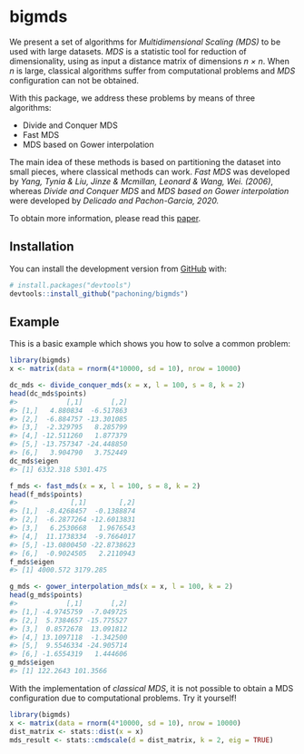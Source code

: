 
<!-- README.md is generated from README.Rmd. Please edit that file -->

# bigmds

<!-- badges: start -->

<!-- badges: end -->

We present a set of algorithms for *Multidimensional Scaling (MDS)* to
be used with large datasets. *MDS* is a statistic tool for reduction of
dimensionality, using as input a distance matrix of dimensions *n × n*.
When *n* is large, classical algorithms suffer from computational
problems and *MDS* configuration can not be obtained.

With this package, we address these problems by means of three
algorithms:

  - Divide and Conquer MDS
  - Fast MDS
  - MDS based on Gower interpolation

The main idea of these methods is based on partitioning the dataset into
small pieces, where classical methods can work. *Fast MDS* was developed
by *Yang, Tynia & Liu, Jinze & Mcmillan, Leonard & Wang, Wei. (2006)*,
whereas *Divide and Conquer MDS* and *MDS based on Gower interpolation*
were developed by *Delicado and Pachon-Garcia, 2020.*

To obtain more information, please read this
[paper](https://arxiv.org/abs/2007.11919).

## Installation

You can install the development version from
[GitHub](https://github.com/) with:

``` r
# install.packages("devtools")
devtools::install_github("pachoning/bigmds")
```

## Example

This is a basic example which shows you how to solve a common problem:

``` r
library(bigmds)
x <- matrix(data = rnorm(4*10000, sd = 10), nrow = 10000)

dc_mds <- divide_conquer_mds(x = x, l = 100, s = 8, k = 2)
head(dc_mds$points)
#>            [,1]       [,2]
#> [1,]   4.880834  -6.517863
#> [2,]  -6.884757 -13.301085
#> [3,]  -2.329795   8.285799
#> [4,] -12.511260   1.877379
#> [5,] -13.757347 -24.448850
#> [6,]   3.904790   3.752449
dc_mds$eigen
#> [1] 6332.318 5301.475

f_mds <- fast_mds(x = x, l = 100, s = 8, k = 2)
head(f_mds$points)
#>             [,1]        [,2]
#> [1,]  -8.4268457  -0.1388874
#> [2,]  -6.2877264 -12.6013831
#> [3,]   6.2530668   1.9676543
#> [4,]  11.1738334  -9.7664017
#> [5,] -13.0800450 -22.8738623
#> [6,]  -0.9024505   2.2110943
f_mds$eigen
#> [1] 4000.572 3179.285

g_mds <- gower_interpolation_mds(x = x, l = 100, k = 2)
head(g_mds$points)
#>            [,1]       [,2]
#> [1,] -4.9745759  -7.049725
#> [2,]  5.7384657 -15.775527
#> [3,]  0.8572678  13.091812
#> [4,] 13.1097118  -1.342500
#> [5,]  9.5546334 -24.905714
#> [6,] -1.6554319   1.444606
g_mds$eigen
#> [1] 122.2643 101.3566
```

With the implementation of *classical MDS*, it is not possible to obtain
a MDS configuration due to computational problems. Try it yourself\!

``` r
library(bigmds)
x <- matrix(data = rnorm(4*10000, sd = 10), nrow = 10000)
dist_matrix <- stats::dist(x = x)
mds_result <- stats::cmdscale(d = dist_matrix, k = 2, eig = TRUE)
```
